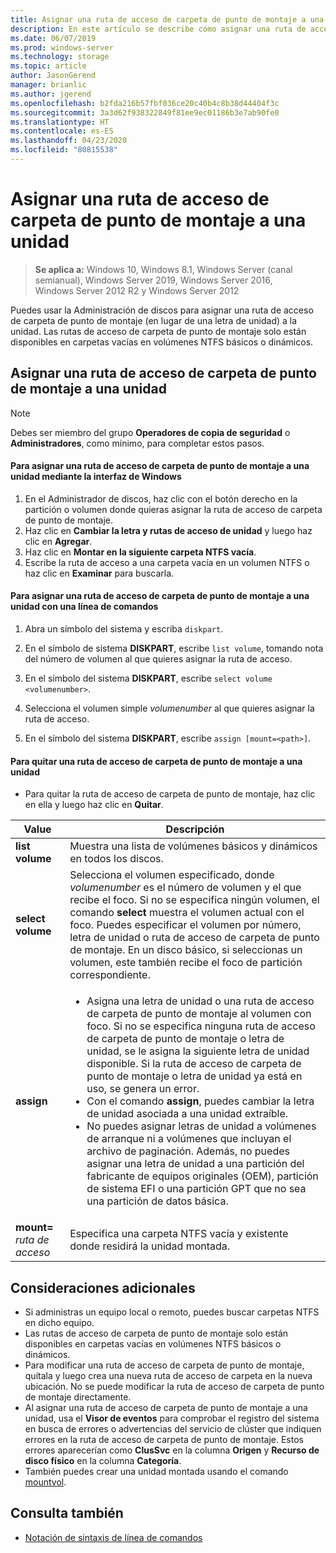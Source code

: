 ```yaml
---
title: Asignar una ruta de acceso de carpeta de punto de montaje a una unidad
description: En este artículo se describe cómo asignar una ruta de acceso de carpeta de punto de montaje (en lugar de una letra de unidad) a una unidad.
ms.date: 06/07/2019
ms.prod: windows-server
ms.technology: storage
ms.topic: article
author: JasonGerend
manager: brianlic
ms.author: jgerend
ms.openlocfilehash: b2fda216b57fbf036ce20c40b4c8b38d44404f3c
ms.sourcegitcommit: 3a3d62f938322849f81ee9ec01186b3e7ab90fe0
ms.translationtype: HT
ms.contentlocale: es-ES
ms.lasthandoff: 04/23/2020
ms.locfileid: "80815538"
---
```

# <a name="assign-a-mount-point-folder-path-to-a-drive"></a>Asignar una ruta de acceso de carpeta de punto de montaje a una unidad

> **Se aplica a:** Windows 10, Windows 8.1, Windows Server (canal semianual), Windows Server 2019, Windows Server 2016, Windows Server 2012 R2 y Windows Server 2012

Puedes usar la Administración de discos para asignar una ruta de acceso de carpeta de punto de montaje (en lugar de una letra de unidad) a la unidad. Las rutas de acceso de carpeta de punto de montaje solo están disponibles en carpetas vacías en volúmenes NTFS básicos o dinámicos.

## <a name="assigning-a-mount-point-folder-path-to-a-drive"></a>Asignar una ruta de acceso de carpeta de punto de montaje a una unidad

> [!NOTE]
> Debes ser miembro del grupo **Operadores de copia de seguridad** o **Administradores**, como mínimo, para completar estos pasos.

#### <a name="to-assign-a-mount-point-folder-path-to-a-drive-by-using-the-windows-interface"></a>Para asignar una ruta de acceso de carpeta de punto de montaje a una unidad mediante la interfaz de Windows

1.  En el Administrador de discos, haz clic con el botón derecho en la partición o volumen donde quieras asignar la ruta de acceso de carpeta de punto de montaje. 
2. Haz clic en **Cambiar la letra y rutas de acceso de unidad** y luego haz clic en **Agregar**. 
3. Haz clic en **Montar en la siguiente carpeta NTFS vacía**.
4. Escribe la ruta de acceso a una carpeta vacía en un volumen NTFS o haz clic en **Examinar** para buscarla.

#### <a name="to-assign-a-mount-point-folder-path-to-a-drive-using-a-command-line"></a>Para asignar una ruta de acceso de carpeta de punto de montaje a una unidad con una línea de comandos

1.  Abra un símbolo del sistema y escriba `diskpart`.

2.  En el símbolo de sistema **DISKPART**, escribe `list volume`, tomando nota del número de volumen al que quieres asignar la ruta de acceso.

3.  En el símbolo del sistema **DISKPART**, escribe `select volume <volumenumber>`. 

4. Selecciona el volumen simple *volumenumber* al que quieres asignar la ruta de acceso.

5.  En el símbolo del sistema **DISKPART**, escribe `assign [mount=<path>]`.

#### <a name="to-remove-a-mount-point-folder-path-to-a-drive"></a>Para quitar una ruta de acceso de carpeta de punto de montaje a una unidad

-   Para quitar la ruta de acceso de carpeta de punto de montaje, haz clic en ella y luego haz clic en **Quitar**.

| Value | Descripción |
| --- | --- |
| **list volume** | Muestra una lista de volúmenes básicos y dinámicos en todos los discos. |
| **select volume**        | Selecciona el volumen especificado, donde <em>volumenumber</em> es el número de volumen y el que recibe el foco. Si no se especifica ningún volumen, el comando **select** muestra el volumen actual con el foco. Puedes especificar el volumen por número, letra de unidad o ruta de acceso de carpeta de punto de montaje. En un disco básico, si seleccionas un volumen, este también recibe el foco de partición correspondiente.|
| **assign** | <ul><li> Asigna una letra de unidad o una ruta de acceso de carpeta de punto de montaje al volumen con foco. Si no se especifica ninguna ruta de acceso de carpeta de punto de montaje o letra de unidad, se le asigna la siguiente letra de unidad disponible. Si la ruta de acceso de carpeta de punto de montaje o letra de unidad ya está en uso, se genera un error.</li>  <li>Con el comando **assign**, puedes cambiar la letra de unidad asociada a una unidad extraíble.</li> <li> No puedes asignar letras de unidad a volúmenes de arranque ni a volúmenes que incluyan el archivo de paginación. Además, no puedes asignar una letra de unidad a una partición del fabricante de equipos originales (OEM), partición de sistema EFI o una partición GPT que no sea una partición de datos básica.</li></ul> |
| **mount=** <em>ruta de acceso</em> | Especifica una carpeta NTFS vacía y existente donde residirá la unidad montada.  |

## <a name="additional-considerations"></a>Consideraciones adicionales

-   Si administras un equipo local o remoto, puedes buscar carpetas NTFS en dicho equipo.
-   Las rutas de acceso de carpeta de punto de montaje solo están disponibles en carpetas vacías en volúmenes NTFS básicos o dinámicos.
-   Para modificar una ruta de acceso de carpeta de punto de montaje, quítala y luego crea una nueva ruta de acceso de carpeta en la nueva ubicación. No se puede modificar la ruta de acceso de carpeta de punto de montaje directamente.
-   Al asignar una ruta de acceso de carpeta de punto de montaje a una unidad, usa el **Visor de eventos** para comprobar el registro del sistema en busca de errores o advertencias del servicio de clúster que indiquen errores en la ruta de acceso de carpeta de punto de montaje. Estos errores aparecerían como **ClusSvc** en la columna **Origen** y **Recurso de disco físico** en la columna **Categoría**.
-   También puedes crear una unidad montada usando el comando [mountvol](https://go.microsoft.com/fwlink/?linkid=64111).

## <a name="see-also"></a>Consulta también
-   [Notación de sintaxis de línea de comandos](https://technet.microsoft.com/library/cc742449(v=ws.11).aspx)



